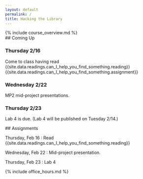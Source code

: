 ```yaml
---
layout: default
permalink: /
title: Hacking the Library
---
```


<div class="jumbotron" markdown="1">
  {% include course_overview.md %}
</div>

<div class="row">

<div class="col-lg-4" markdown="1">
## Coming Up

### Thursday 2/16

Come to class having read {{site.data.readings.can_I_help_you_find_something.reading}}{{site.data.readings.can_I_help_you_find_something.assignment}}

### Wednesday 2/22

MP2 mid-project presentations.

### Thursday 2/23

Lab 4 is due. (Lab 4 will be published on Tuesday 2/14.)
</div>


<div class="col-lg-4" markdown="1">
## Assignments

Thursday, Feb 16
: Read {{site.data.readings.can_I_help_you_find_something.reading}}

Wednesday, Feb 22
: Mid-project presentation.

Thursday, Feb 23
: Lab 4
</div>

<div class="col-lg-4" markdown="1">
{% include office_hours.md %}
</div>

</div>
